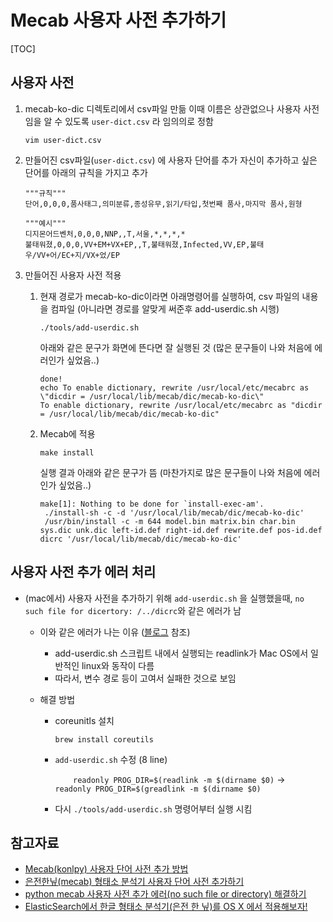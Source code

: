 

# Mecab 사용자 사전 추가하기

[TOC]

## 사용자 사전 

1. mecab-ko-dic 디렉토리에서 csv파일 만듦
   이때 이름은 상관없으나 사용자 사전임을 알 수 있도록 `user-dict.csv` 라 임의의로 정함

   ```shell
   vim user-dict.csv
   ```

2. 만들어진 csv파일(`user-dict.csv`) 에 사용자 단어를 추가
   자신이 추가하고 싶은 단어를 아래의 규칙을 가지고 추가

   ```
   """규칙"""
   단어,0,0,0,품사태그,의미분류,종성유무,읽기/타입,첫번째 품사,마지막 품사,원형
   ```

   ```
   """예시"""
   디지몬어드벤처,0,0,0,NNP,,T,서울,*,*,*,*
   불태워졌,0,0,0,VV+EM+VX+EP,,T,불태워졌,Infected,VV,EP,불태우/VV+어/EC+지/VX+었/EP
   ```

3. 만들어진 사용자 사전 적용

   1. 현재 경로가 mecab-ko-dic이라면 아래명령어를 실행하여, csv 파일의 내용을 컴파일 (아니라면 경로를 알맞게 써준후 add-userdic.sh 시행)

      ```shell
      ./tools/add-userdic.sh
      ```

      아래와 같은 문구가 화면에 뜬다면 잘 실행된 것 (많은 문구들이 나와 처음에 에러인가 싶었음..)

      ```shell
      done!
      echo To enable dictionary, rewrite /usr/local/etc/mecabrc as \"dicdir = /usr/local/lib/mecab/dic/mecab-ko-dic\"
      To enable dictionary, rewrite /usr/local/etc/mecabrc as "dicdir = /usr/local/lib/mecab/dic/mecab-ko-dic"
      ```

   2. Mecab에 적용

      ```shell
      make install 
      ```

      실행 결과 아래와 같은 문구가 뜸 (마찬가지로 많은 문구들이 나와 처음에 에러인가 싶었음..)

      ```shell
      make[1]: Nothing to be done for `install-exec-am'.
       ./install-sh -c -d '/usr/local/lib/mecab/dic/mecab-ko-dic'
       /usr/bin/install -c -m 644 model.bin matrix.bin char.bin sys.dic unk.dic left-id.def right-id.def rewrite.def pos-id.def dicrc '/usr/local/lib/mecab/dic/mecab-ko-dic'
      ```

      

## 사용자 사전 추가 에러 처리 

- (mac에서) 사용자 사전을 추가하기 위해 `add-userdic.sh` 을 실행했을때, `no such file for dicertory: /../dicrc`와  같은 에러가 남

  - 이와 같은 에러가 나는 이유 ([블로그](https://lsjsj92.tistory.com/585) 참조)

    - add-userdic.sh 스크립트 내에서 실행되는 readlink가 Mac OS에서 일반적인 linux와 동작이 다름
    - 따라서, 변수 경로 등이 고여서 실패한 것으로 보임

  - 해결 방법

    - coreunitls 설치

      ```shell
      brew install coreutils
      ```

    - `add-userdic.sh`  수정 (8 line)

      `    readonly PROG_DIR=$(readlink -m $(dirname $0)` →  `    readonly PROG_DIR=$(greadlink -m $(dirname $0)`

    - 다시 `./tools/add-userdic.sh` 명령어부터 실행 시킴

## 참고자료

- [Mecab(konlpy) 사용자 단어 사전 추가 방법](https://growd.tistory.com/82)
- [은전한닢(mecab) 형태소 분석기 사용자 단어 사전 추가하기](https://lsjsj92.tistory.com/520)
- [python mecab 사용자 사전 추가 에러(no such file or directory) 해결하기](https://lsjsj92.tistory.com/585)
- [ElasticSearch에서 한글 형태소 분석기(은전 한 닢)를 OS X 에서 적용해보자!](https://medium.com/@ProgrammingPearls/elasticsearch%EC%97%90%EC%84%9C-%ED%95%9C%EA%B8%80-%ED%98%95%ED%83%9C%EC%86%8C-%EB%B6%84%EC%84%9D%EA%B8%B0-%EC%9D%80%EC%A0%84-%ED%95%9C-%EB%8B%A2-%EB%A5%BC-os-x-%EC%97%90%EC%84%9C-%EC%A0%81%EC%9A%A9%ED%95%B4%EB%B3%B4%EC%9E%90-5f879962339)

